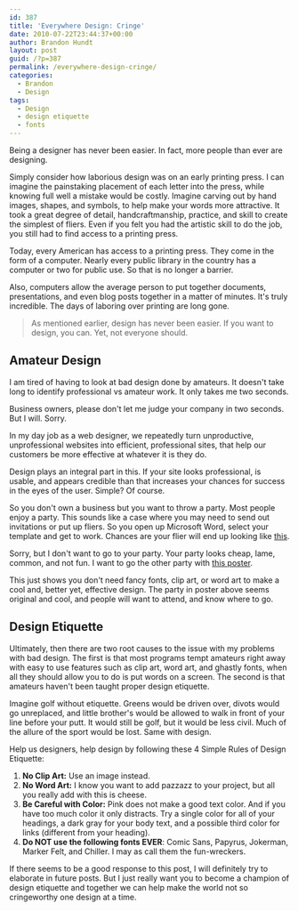 ```yaml
---
id: 387
title: 'Everywhere Design: Cringe'
date: 2010-07-22T23:44:37+00:00
author: Brandon Hundt
layout: post
guid: /?p=387
permalink: /everywhere-design-cringe/
categories:
  - Brandon
  - Design
tags:
  - Design
  - design etiquette
  - fonts
---
```

Being a designer has never been easier. In fact, more people than ever are designing.

Simply consider how laborious design was on an early printing press. I can imagine the painstaking placement of each letter into the press, while knowing full well a mistake would be costly. Imagine carving out by hand images, shapes, and symbols, to help make your words more attractive. <!--more-->It took a great degree of detail, handcraftmanship, practice, and skill to create the simplest of fliers. Even if you felt you had the artistic skill to do the job, you still had to find access to a printing press.

Today, every American has access to a printing press. They come in the form of a computer. Nearly every public library in the country has a computer or two for public use. So that is no longer a barrier.

Also, computers allow the average person to put together documents, presentations, and even blog posts together in a matter of minutes. It's truly incredible. The days of laboring over printing are long gone.

> As mentioned earlier, design has never been easier. If you want to design, you can. Yet, not everyone should.

## Amateur Design

I am tired of having to look at bad design done by amateurs. It doesn't take long to identify professional vs amateur work. It only takes me two seconds.

Business owners, please don't let me judge your company in two seconds. But I will. Sorry.

In my day job as a web designer, we repeatedly turn unproductive, unprofessional websites into efficient, professional sites, that help our customers be more effective at whatever it is they do.

Design plays an integral part in this. If your site looks professional, is usable, and appears credible than that increases your chances for success in the eyes of the user. Simple? Of course.

So you don't own a business but you want to throw a party. Most people enjoy a party. This sounds like a case where you may need to send out invitations or put up fliers. So you open up Microsoft Word, select your template and get to work. Chances are your flier will end up looking like [this](/wp-content/uploads/2010/07/bad-example.doc).

Sorry, but I don't want to go to your party. Your party looks cheap, lame, common, and not fun. I want to go the other party with [this poster](/wp-content/uploads/2010/07/goodexample.doc).

This just shows you don't need fancy fonts, clip art, or word art to make a cool and, better yet, effective design. The party in poster above seems original and cool, and people will want to attend, and know where to go.

## Design Etiquette

Ultimately, then there are two root causes to the issue with my problems with bad design. The first is that most programs tempt amateurs right away with easy to use features such as clip art, word art, and ghastly fonts, when all they should allow you to do is put words on a screen. The second is that amateurs haven't been taught proper design etiquette.

Imagine golf without etiquette. Greens would be driven over, divots would go unreplaced, and little brother's would be allowed to walk in front of your line before your putt. It would still be golf, but it would be less civil. Much of the allure of the sport would be lost. Same with design.

Help us designers, help design by following these 4 Simple Rules of Design Etiquette:

  1. **No Clip Art:** Use an image instead.
  2. **No Word Art:** I know you want to add pazzazz to your project, but all you really add with this is cheese.
  3. **Be Careful with Color:** Pink does not make a good text color. And if you have too much color it only distracts. Try a single color for all of your headings, a dark gray for your body text, and a possible third color for links (different from your heading).
  4. **Do NOT use the following fonts EVER**: Comic Sans, Papyrus, Jokerman, Marker Felt, and Chiller. I may as call them the fun-wreckers.

If there seems to be a good response to this post, I will definitely try to elaborate in future posts. But I just really want you to become a champion of design etiquette and together we can help make the world not so cringeworthy one design at a time.

